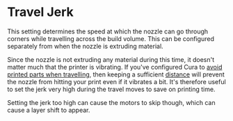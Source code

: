 Travel Jerk
====
This setting determines the speed at which the nozzle can go through corners while travelling across the build volume. This can be configured separately from when the nozzle is extruding material.

Since the nozzle is not extruding any material during this time, it doesn't matter much that the printer is vibrating. If you've configured Cura to [avoid printed parts when travelling](../travel/travel_avoid_other_parts.md), then keeping a sufficient [distance](../travel/travel_avoid_distance.md) will prevent the nozzle from hitting your print even if it vibrates a bit. It's therefore useful to set the jerk very high during the travel moves to save on printing time.

Setting the jerk too high can cause the motors to skip though, which can cause a layer shift to appear.